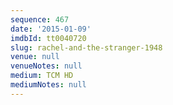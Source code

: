 ```yaml
---
sequence: 467
date: '2015-01-09'
imdbId: tt0040720
slug: rachel-and-the-stranger-1948
venue: null
venueNotes: null
medium: TCM HD
mediumNotes: null
---
```


